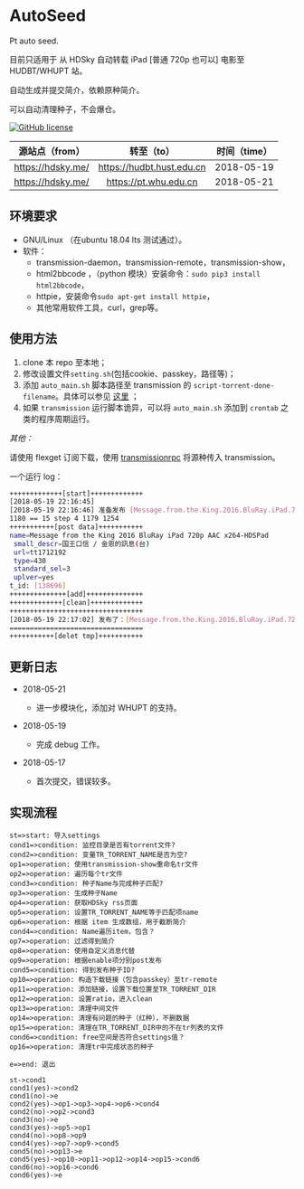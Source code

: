 # AutoSeed

Pt auto seed.

目前只适用于 从 HDSky 自动转载 iPad [普通 720p 也可以] 电影至 HUDBT/WHUPT 站。

自动生成并提交简介，依赖原种简介。

可以自动清理种子，不会爆仓。

[![GitHub license](https://img.shields.io/badge/license-AGPL-blue.svg)](https://raw.githubusercontent.com/rachpt/AutoSeed/master/LICENSE)

|  源站点（from）   |        转至（to）         | 时间（time） |
| :---------------: | :-----------------------: | :----------: |
| https://hdsky.me/ | https://hudbt.hust.edu.cn |  2018-05-19  |
| https://hdsky.me/ | https://pt.whu.edu.cn |  2018-05-21  |




## 环境要求

- GNU/Linux （在ubuntu 18.04 lts 测试通过）。
- 软件：
  - transmission-daemon，transmission-remote，transmission-show，
  - html2bbcode ，（python 模块）安装命令：`sudo pip3 install html2bbcode`，
  - httpie，安装命令`sudo apt-get install httpie`，
  - 其他常用软件工具，curl，grep等。

## 使用方法

1. clone 本 repo 至本地；
2. 修改设置文件`setting.sh`(包括cookie、passkey，路径等)；
3. 添加 `auto_main.sh` 脚本路径至 transmission 的 `script-torrent-done-filename`。具体可以参见 [这里](https://rachpt.github.io/2018/03/25/transmission-settings/) ；
4. 如果 `transmission` 运行脚本诡异，可以将 `auto_main.sh` 添加到  `crontab` 之类的程序周期运行。


*其他：*

请使用 flexget 订阅下载，使用 [transmissionrpc](https://flexget.com/Plugins/transmission) 将源种传入 transmission。



一个运行 log：

```sh
+++++++++++++[start]+++++++++++++
[2018-05-19 22:16:45]
[2018-05-19 22:16:46] 准备发布 [Message.from.the.King.2016.BluRay.iPad.720p.AAC.x264-HDSPad]
1180 == 15 step 4 1179 1254
+++++++++++[post data]+++++++++++
name=Message from the King 2016 BluRay iPad 720p AAC x264-HDSPad 
 small_descr=国王口信 / 金恩的訊息(台) 
 url=tt1712192 
 type=430 
 standard_sel=3 
 uplver=yes
t_id: [138696]
++++++++++++++[add]++++++++++++++
+++++++++++++[clean]+++++++++++++
+++++++++++++++++++++++++++++++++
[2018-05-19 22:17:02] 发布了：[Message.from.the.King.2016.BluRay.iPad.720p.AAC.x264-HDSPad]
=================================
+++++++++++[delet tmp]+++++++++++

```

## 更新日志

- 2018-05-21
  - 进一步模块化，添加对 WHUPT 的支持。

- 2018-05-19
  - 完成 debug 工作。

- 2018-05-17
  - 首次提交，错误较多。

## 实现流程

```flow
st=>start: 导入settings
cond1=>condition: 监控目录是否有torrent文件?
cond2=>condition: 变量TR_TORRENT_NAME是否为空?
op1=>operation: 使用transmission-show重命名tr文件
op2=>operation: 遍历每个tr文件
cond3=>condition: 种子Name与完成种子匹配?
op3=>operation: 生成种子Name
op4=>operation: 获取HDSky rss页面
op5=>operation: 设置TR_TORRENT_NAME等于匹配项name
op6=>operation: 根据 item 生成数组，用于截断简介
cond4=>condition: Name遍历item，包含？
op7=>operation: 过滤得到简介
op8=>operation: 使用自定义消息代替
op9=>operation: 根据enable项分别post发布
cond5=>condition: 得到发布种子ID?
op10=>operation: 构造下载链接（包含passkey）至tr-remote
op11=>operation: 添加链接，设置下载位置至TR_TORRENT_DIR
op12=>operation: 设置ratio，进入clean
op13=>operation: 清理中间文件
op14=>operation: 清理有问题的种子（红种），不删数据
op15=>operation: 清理在TR_TORRENT_DIR中的不在tr列表的文件
cond6=>condition: free空间是否符合settings值？
op16=>operation: 清理tr中完成状态的种子

e=>end: 退出

st->cond1
cond1(yes)->cond2
cond1(no)->e
cond2(yes)->op1->op3->op4->op6->cond4
cond2(no)->op2->cond3
cond3(no)->e
cond3(yes)->op5->op1
cond4(no)->op8->op9
cond4(yes)->op7->op9->cond5
cond5(no)->op13->e
cond5(yes)->op10->op11->op12->op14->op15->cond6
cond6(no)->op16->cond6
cond6(yes)->e
```